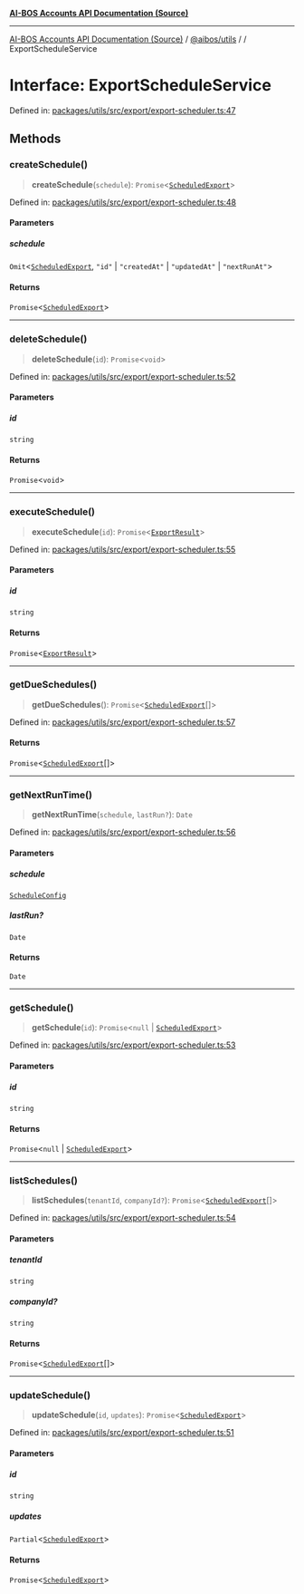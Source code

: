 [**AI-BOS Accounts API Documentation (Source)**](../../../README.md)

***

[AI-BOS Accounts API Documentation (Source)](../../../README.md) / [@aibos/utils](../README.md) / [](../README.md) / ExportScheduleService

# Interface: ExportScheduleService

Defined in: [packages/utils/src/export/export-scheduler.ts:47](https://github.com/pohlai88/accounts/blob/48103fb36d28b2b9bfb33472b6de2f719773cde9/packages/utils/src/export/export-scheduler.ts#L47)

## Methods

### createSchedule()

> **createSchedule**(`schedule`): `Promise`\<[`ScheduledExport`](ScheduledExport.md)\>

Defined in: [packages/utils/src/export/export-scheduler.ts:48](https://github.com/pohlai88/accounts/blob/48103fb36d28b2b9bfb33472b6de2f719773cde9/packages/utils/src/export/export-scheduler.ts#L48)

#### Parameters

##### schedule

`Omit`\<[`ScheduledExport`](ScheduledExport.md), `"id"` \| `"createdAt"` \| `"updatedAt"` \| `"nextRunAt"`\>

#### Returns

`Promise`\<[`ScheduledExport`](ScheduledExport.md)\>

***

### deleteSchedule()

> **deleteSchedule**(`id`): `Promise`\<`void`\>

Defined in: [packages/utils/src/export/export-scheduler.ts:52](https://github.com/pohlai88/accounts/blob/48103fb36d28b2b9bfb33472b6de2f719773cde9/packages/utils/src/export/export-scheduler.ts#L52)

#### Parameters

##### id

`string`

#### Returns

`Promise`\<`void`\>

***

### executeSchedule()

> **executeSchedule**(`id`): `Promise`\<[`ExportResult`](ExportResult.md)\>

Defined in: [packages/utils/src/export/export-scheduler.ts:55](https://github.com/pohlai88/accounts/blob/48103fb36d28b2b9bfb33472b6de2f719773cde9/packages/utils/src/export/export-scheduler.ts#L55)

#### Parameters

##### id

`string`

#### Returns

`Promise`\<[`ExportResult`](ExportResult.md)\>

***

### getDueSchedules()

> **getDueSchedules**(): `Promise`\<[`ScheduledExport`](ScheduledExport.md)[]\>

Defined in: [packages/utils/src/export/export-scheduler.ts:57](https://github.com/pohlai88/accounts/blob/48103fb36d28b2b9bfb33472b6de2f719773cde9/packages/utils/src/export/export-scheduler.ts#L57)

#### Returns

`Promise`\<[`ScheduledExport`](ScheduledExport.md)[]\>

***

### getNextRunTime()

> **getNextRunTime**(`schedule`, `lastRun?`): `Date`

Defined in: [packages/utils/src/export/export-scheduler.ts:56](https://github.com/pohlai88/accounts/blob/48103fb36d28b2b9bfb33472b6de2f719773cde9/packages/utils/src/export/export-scheduler.ts#L56)

#### Parameters

##### schedule

[`ScheduleConfig`](ScheduleConfig.md)

##### lastRun?

`Date`

#### Returns

`Date`

***

### getSchedule()

> **getSchedule**(`id`): `Promise`\<`null` \| [`ScheduledExport`](ScheduledExport.md)\>

Defined in: [packages/utils/src/export/export-scheduler.ts:53](https://github.com/pohlai88/accounts/blob/48103fb36d28b2b9bfb33472b6de2f719773cde9/packages/utils/src/export/export-scheduler.ts#L53)

#### Parameters

##### id

`string`

#### Returns

`Promise`\<`null` \| [`ScheduledExport`](ScheduledExport.md)\>

***

### listSchedules()

> **listSchedules**(`tenantId`, `companyId?`): `Promise`\<[`ScheduledExport`](ScheduledExport.md)[]\>

Defined in: [packages/utils/src/export/export-scheduler.ts:54](https://github.com/pohlai88/accounts/blob/48103fb36d28b2b9bfb33472b6de2f719773cde9/packages/utils/src/export/export-scheduler.ts#L54)

#### Parameters

##### tenantId

`string`

##### companyId?

`string`

#### Returns

`Promise`\<[`ScheduledExport`](ScheduledExport.md)[]\>

***

### updateSchedule()

> **updateSchedule**(`id`, `updates`): `Promise`\<[`ScheduledExport`](ScheduledExport.md)\>

Defined in: [packages/utils/src/export/export-scheduler.ts:51](https://github.com/pohlai88/accounts/blob/48103fb36d28b2b9bfb33472b6de2f719773cde9/packages/utils/src/export/export-scheduler.ts#L51)

#### Parameters

##### id

`string`

##### updates

`Partial`\<[`ScheduledExport`](ScheduledExport.md)\>

#### Returns

`Promise`\<[`ScheduledExport`](ScheduledExport.md)\>
